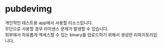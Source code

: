 # pubdevimg
개인적인 테스트용 app에서 사용할 리소스입니다. <br>
무단으로 사용할 경우 라이센스 문제가 발생할 수 있습니다. <br>
외부에서 자유롭게 액세스할 수 있는 binary를 업로드하기 위해서 생성한 리파지토리입니다.
